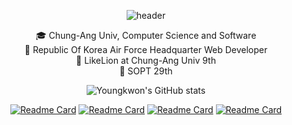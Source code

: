 <div align="center">
  
![header](https://capsule-render.vercel.app/api?type=egg&color=gradient&height=300&section=header&text=𝒀𝒐𝒖𝒏𝒈𝒌𝒘𝒐𝒏&fontAlignY=36&fontSize=90&desc=𝑪𝒐𝒎𝒑𝒖𝒕𝒆𝒓%20𝑺𝒄𝒊𝒆𝒏𝒄𝒆%20𝑬𝒏𝒈𝒊𝒏𝒆𝒆𝒓𝒊𝒏𝒈&descAlignY=60&animation=twinkling)

<!-- [![Hits](https://hits.seeyoufarm.com/api/count/incr/badge.svg?url=https%3A%2F%2Fgithub.com%2Fyoungkwon02&count_bg=%23EC4D37&title_bg=%23161B21&icon=maserati.svg&icon_color=%23F4A950&title=Visitors&edge_flat=false)](https://hits.seeyoufarm.com) -->

🎓 Chung-Ang Univ, Computer Science and Software <br>
🛫 Republic Of Korea Air Force Headquarter Web Developer <br>
🦁 LikeLion at Chung-Ang Univ 9th <br>
🔮 SOPT 29th <br>
  
![Youngkwon's GitHub stats](https://github-readme-stats.vercel.app/api?username=youngkwon02&border=true&border_color=777777&border_radius=9&cache_seconds=1800&theme=radical&show_icons=true&hide=stars)
<!-- [![Top Langs](https://github-readme-stats.vercel.app/api/top-langs/?username=youngkwon02&layout=compact&theme=radical&border_color=777777&border_radius=9)](https://github.com/youngkwon02/github-readme-stats) -->
[![Readme Card](https://github-readme-stats.vercel.app/api/pin/?username=youngkwon02&repo=JunctionX-MAEMO&theme=radical&cache_seconds=1800&border_color=c158fd&border_radius=9)](https://github.com/youngkwon02/JunctionX-MAEMO)
[![Readme Card](https://github-readme-stats.vercel.app/api/pin/?username=LikeLion-CAU-9th&repo=DoMain&theme=radical&cache_seconds=1800&border_color=c158fd&border_radius=9)](https://github.com/LikeLion-CAU-9th/DoMain)
[![Readme Card](https://github-readme-stats.vercel.app/api/pin/?username=youngkwon02&repo=Detect-and-Measure-Shrimps&theme=radical&cache_seconds=1800&border_color=c158fd&border_radius=9)](https://github.com/youngkwon02/Detect-and-Measure-Shrimps)
[![Readme Card](https://github-readme-stats.vercel.app/api/pin/?username=youngkwon02&repo=The-Signature&theme=radical&cache_seconds=1800&border_color=c158fd&border_radius=9)](https://github.com/youngkwon02/The-Signature)

</div>
